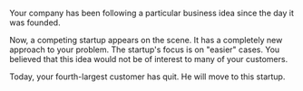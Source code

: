 Your company has been following a particular business idea since the day it was founded.

Now, a competing startup appears on the scene. It has a completely new approach to your problem. The startup's focus is on &quot;easier&quot; cases. You believed that this idea would not be of interest to many of your customers.

Today, your fourth-largest customer has quit. He will move to this startup.
